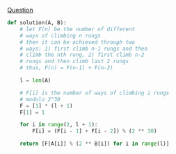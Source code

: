 [Question](https://app.codility.com/programmers/lessons/13-fibonacci_numbers/ladder/)

```python
def solution(A, B):
    # let F(n) be the number of different
    # ways of climbing n rungs
    # then it can be achieved through two
    # ways: 1) first climb n-1 rungs and then
    # climb the nth rung, 2) first climb n-2
    # rungs and then climb last 2 rungs
    # thus, F(n) = F(n-1) + F(n-2)

    l = len(A)

    # F[i] is the number of ways of climbing i rungs
    # modulo 2^30
    F = [1] * (l + 1)
    F[1] = 1

    for i in range(2, l + 1):
        F[i] = (F[i - 1] + F[i - 2]) % (2 ** 30)

    return [F[A[i]] % (2 ** B[i]) for i in range(l)]
```